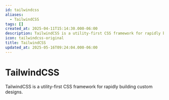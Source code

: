 ```yaml
---
id: tailwindcss
aliases:
  - TailwindCSS
tags: []
created_at: 2025-04-11T15:14:30.000-06:00
description: TailwindCSS is a utility-first CSS framework for rapidly building custom designs.
icon: tailwindcss-original
title: TailwindCSS
updated_at: 2025-05-16T09:24:04.000-06:00
---
```


# TailwindCSS

TailwindCSS is a utility-first CSS framework for rapidly building custom designs.


